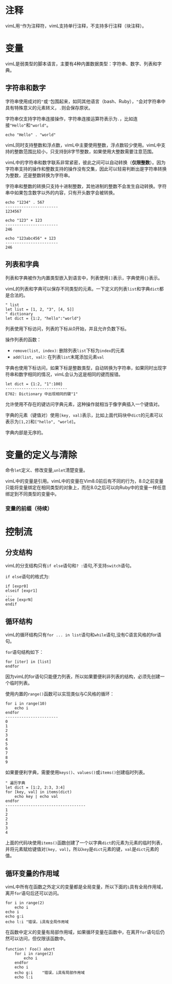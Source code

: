 # 注释

vimL用`"`作为注释符，vimL支持单行注释，不支持多行注释（块注释）。

# 变量

vimL是弱类型的脚本语言，主要有4种内置数据类型：字符串、数字、列表和字典。

## 字符串和数字



字符串使用成对的`"`或`'`包围起来，如同其他语言（bash、Ruby），`"`会对字符串中具有特殊意义的元素转义，`.`则会保存原状。

字符串仅支持字符串连接操作，字符串连接运算符表示为`.`，比如连接`"Hello"`和`"world"`。

```vim
echo "Hello" . "world"
```

vimL同时支持整数和浮点数，vimL中主要使用整数，浮点数较少使用。vimL中支持的整数范围比较小，只支持到8字节整数，如果使用大整数需要注意范围。

vimL中的字符串和数字联系非常紧密，彼此之间可以自动转换（**仅限整数**）。因为字符串支持的操作和整数支持的操作没有交集，因此可以轻易判断出是字符串转换为整数，还是整数转换为字符串。

字符串和整数的转换只支持十进制整数，其他进制的整数不会发生自动转换。字符串中如果包含数字以外的内容，只有开头数字会被转换。

```
echo "1234" . 567
-----------------------
1234567
```

```
echo "123" + 123
-----------------------
246
```

```
echo "123abc456" + 123
-----------------------
246
```

## 列表和字典

列表和字典被作为内置类型嵌入到语言中，列表使用`[]`表示，字典使用`{}`表示。

vimL的列表和字典可以保存不同类型的元素。一下定义的列表`list`和字典`dict`都是合法的。

```
" list 
let list = [1, 2, "3", [4, 5]]
" dictionary
let dict = {1:2, "hello":"world"}
```

列表使用下标访问，列表的下标从0开始，并且允许负数下标。

操作列表的函数：

- `remove(list, index)`: 删除列表`list`下标为`index`的元素
- `add(list, val)`: 在列表`list`末尾添加元素`val`

字典也使用下标访问，如果下标是整数类型，自动转换为字符串，如果同时出现字符串和数字相同的情况，vimL会认为这是相同的键而报错。

```
let dict = {1:2, "1":100}
---------------------------
E702: Dictionary 中出现相同的键"1"
```

允许使用不存在的键访问字典元素，这种操作就相当于像字典插入一个键值对。

字典的元素（键值对）使用`[key, val]`表示，比如上面代码块中`dict`的元素可以表示为`[1,2]`和`["hello", "world]`。

字典内部是无序的。



# 变量的定义与清除

命令`let`定义、修改变量,`unlet`清楚变量。

vimL中的变量是引用。vimL中的变量在Vim8.0前后有不同的行为，8.0之前变量只能将变量绑定在相同类型的对象上，而在8.0之后可以向Ruby中的变量一样任意绑定到不同类型的变量中。

### 变量的前缀（待续）

# 控制流

## 分支结构

vimL的分支结构只有`if else`语句和`? :`语句,不支持`switch`语句。

`if else`语句的格式为:

```
if [expr0]
elseif [expr1]
...
else [exprN]
endif
```

## 循环结构

vimL的循环结构只有`for ... in list`语句和`while`语句,没有C语言风格的for语句。

`for`语句结构如下：

```
for [iter] in [list]
endfor
```

因为vimL的for语句只能便力列表，所以如果要便利非列表的结构，必须先创建一个临时列表。

使用内置的`range()`函数可以实现类似与C风格的循环：

```
for i in range(10)
	echo i
endfor
-----------------------
0
1
2
3
4
5
6
7
8
9

```

如果要便利字典，需要使用`keys()`、`values()`或`items()`创建临时列表。

```
" 遍历字典
let dict = [1:2, 2:3, 3:4]
for [key, val] in items(dict)
	echo key | echo val
endfor
-----------------------------------
1
2
2
3
3
4
```

上面的代码块使用`items()`函数创建了一个以字典`dict`的元素为元素的临时列表，并将元素赋给键值对`[key, val]`，所以`key`是`dict`元素的键，`val`是`dict`元素的值。

## 循环变量的作用域

vimL中所有在函数之外定义的变量都是全局变量，所以下面的`i`具有全局作用域，离开`for`语句后还可以访问。

```
for i in range(2)
	echo i
echo i
echo g:i
echo l:i "错误，i具有全局作用域
```

在函数中定义的变量有局部作用域，如果循环变量在函数中，在离开`for`语句后仍然可以访问，但仅限该函数中。

```
function！ Foo() abort
	for i in range(2)
		echo i
	endfor
	echo i
    echo g:i	"错误，i具有局部作用域
    echo l:i
```

